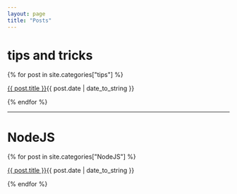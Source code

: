 ```yaml
---
layout: page
title: "Posts"
---
```


# tips and tricks
{% for post in site.categories["tips"] %}
  <p><a href="{{ post.url }}">{{ post.title }}</a><span class="post-meta">{{ post.date | date_to_string }}</span></p>
{% endfor %}

<hr class ="style-one">

# NodeJS
{% for post in site.categories["NodeJS"] %}
  <p><a href="{{ post.url }}">{{ post.title }}</a><span class = "post-meta">{{ post.date | date_to_string }}</span></p>
{% endfor %}
